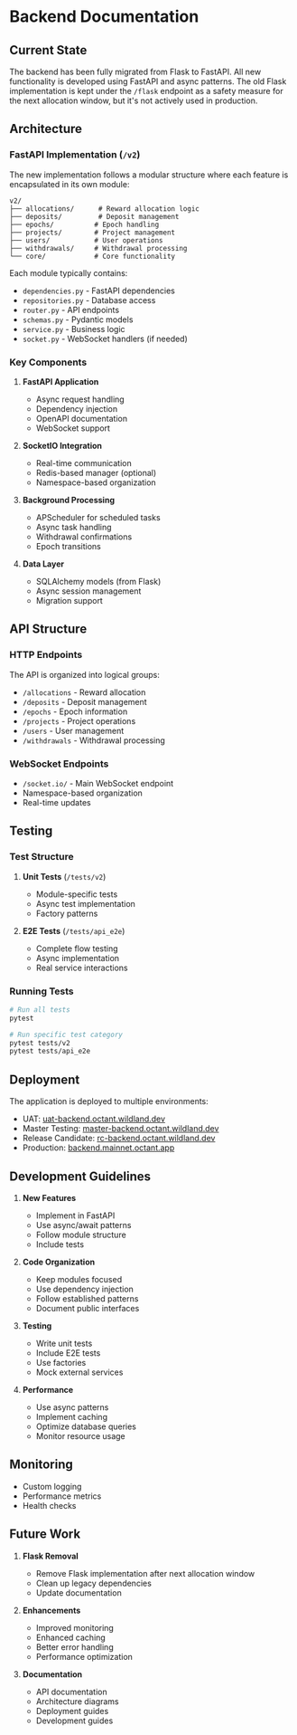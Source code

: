 # Backend Documentation

## Current State

The backend has been fully migrated from Flask to FastAPI. All new functionality is developed using FastAPI and async patterns. The old Flask implementation is kept under the `/flask` endpoint as a safety measure for the next allocation window, but it's not actively used in production.

## Architecture

### FastAPI Implementation (`/v2`)

The new implementation follows a modular structure where each feature is encapsulated in its own module:

```
v2/
├── allocations/      # Reward allocation logic
├── deposits/         # Deposit management
├── epochs/          # Epoch handling
├── projects/        # Project management
├── users/           # User operations
├── withdrawals/     # Withdrawal processing
└── core/            # Core functionality
```

Each module typically contains:
- `dependencies.py` - FastAPI dependencies
- `repositories.py` - Database access
- `router.py` - API endpoints
- `schemas.py` - Pydantic models
- `service.py` - Business logic
- `socket.py` - WebSocket handlers (if needed)

### Key Components

1. **FastAPI Application**
   - Async request handling
   - Dependency injection
   - OpenAPI documentation
   - WebSocket support

2. **SocketIO Integration**
   - Real-time communication
   - Redis-based manager (optional)
   - Namespace-based organization

3. **Background Processing**
   - APScheduler for scheduled tasks
   - Async task handling
   - Withdrawal confirmations
   - Epoch transitions

4. **Data Layer**
   - SQLAlchemy models (from Flask)
   - Async session management
   - Migration support

## API Structure

### HTTP Endpoints

The API is organized into logical groups:

- `/allocations` - Reward allocation
- `/deposits` - Deposit management
- `/epochs` - Epoch information
- `/projects` - Project operations
- `/users` - User management
- `/withdrawals` - Withdrawal processing

### WebSocket Endpoints

- `/socket.io/` - Main WebSocket endpoint
- Namespace-based organization
- Real-time updates

## Testing

### Test Structure

1. **Unit Tests** (`/tests/v2`)
   - Module-specific tests
   - Async test implementation
   - Factory patterns

2. **E2E Tests** (`/tests/api_e2e`)
   - Complete flow testing
   - Async implementation
   - Real service interactions

### Running Tests

```bash
# Run all tests
pytest

# Run specific test category
pytest tests/v2
pytest tests/api_e2e
```

## Deployment

The application is deployed to multiple environments:

- UAT: [uat-backend.octant.wildland.dev](https://uat-backend.octant.wildland.dev/)
- Master Testing: [master-backend.octant.wildland.dev](https://master-backend.octant.wildland.dev/)
- Release Candidate: [rc-backend.octant.wildland.dev](https://rc-backend.octant.wildland.dev/)
- Production: [backend.mainnet.octant.app](https://backend.mainnet.octant.app/)

## Development Guidelines

1. **New Features**
   - Implement in FastAPI
   - Use async/await patterns
   - Follow module structure
   - Include tests

2. **Code Organization**
   - Keep modules focused
   - Use dependency injection
   - Follow established patterns
   - Document public interfaces

3. **Testing**
   - Write unit tests
   - Include E2E tests
   - Use factories
   - Mock external services

4. **Performance**
   - Use async patterns
   - Implement caching
   - Optimize database queries
   - Monitor resource usage

## Monitoring

- Custom logging
- Performance metrics
- Health checks

## Future Work

1. **Flask Removal**
   - Remove Flask implementation after next allocation window
   - Clean up legacy dependencies
   - Update documentation

2. **Enhancements**
   - Improved monitoring
   - Enhanced caching
   - Better error handling
   - Performance optimization

3. **Documentation**
   - API documentation
   - Architecture diagrams
   - Deployment guides
   - Development guides
